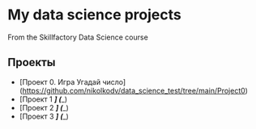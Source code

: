 # My data science projects

From the Skillfactory Data Science course

## Проекты

* [Проект 0. Игра Угадай число] (https://github.com/nikolkodv/data_science_test/tree/main/Project0)
* [Проект 1 _____] (______)
* [Проект 2 _____] (______)
* [Проект 3 _____] (______)